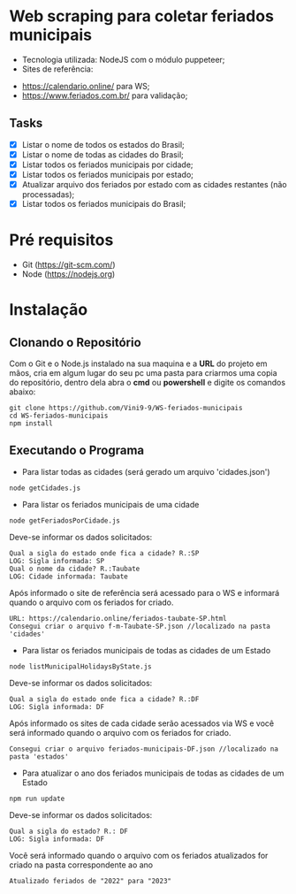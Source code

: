 # Web scraping para coletar feriados municipais

* Tecnologia utilizada: NodeJS com o módulo puppeteer;
* Sites de referência: 
- https://calendario.online/ para WS;
- https://www.feriados.com.br/ para validação;


## Tasks 

- [X] Listar o nome de todos os estados do Brasil;
- [X] Listar o nome de todas as cidades do Brasil;
- [X] Listar todos os feriados municipais por cidade;
- [X] Listar todos os feriados municipais por estado;
- [X] Atualizar arquivo dos feriados por estado com as cidades restantes (não processadas);
- [X] Listar todos os feriados municipais do Brasil;

# Pré requisitos

- Git (https://git-scm.com/)
- Node (https://nodejs.org)

# Instalação

## Clonando o Repositório ##
Com o Git e o Node.js instalado na sua maquina e a **URL** do projeto em mãos, cria em algum lugar do seu pc uma pasta para criarmos uma copia do repositório, dentro dela abra o **cmd** ou **powershell** e digite os comandos abaixo:
```
git clone https://github.com/Vini9-9/WS-feriados-municipais
cd WS-feriados-municipais
npm install
```
## Executando o Programa ##
* Para listar todas as cidades (será gerado um arquivo 'cidades.json')
```
node getCidades.js 
```

* Para listar os feriados municipais de uma cidade
```
node getFeriadosPorCidade.js 
```
Deve-se informar os dados solicitados:
```
Qual a sigla do estado onde fica a cidade? R.:SP
LOG: Sigla informada: SP
Qual o nome da cidade? R.:Taubate
LOG: Cidade informada: Taubate
```
Após informado o site de referência será acessado para o WS
e informará quando o arquivo com os feriados for criado.
```
URL: https://calendario.online/feriados-taubate-SP.html
Consegui criar o arquivo f-m-Taubate-SP.json //localizado na pasta 'cidades'
```

* Para listar os feriados municipais de todas as cidades de um Estado
```
node listMunicipalHolidaysByState.js 
```
Deve-se informar os dados solicitados:
```
Qual a sigla do estado onde fica a cidade? R.:DF
LOG: Sigla informada: DF
```
Após informado os sites de cada cidade serão acessados via WS
e você será informado quando o arquivo com os feriados for criado.
```
Consegui criar o arquivo feriados-municipais-DF.json //localizado na pasta 'estados'
```

* Para atualizar o ano dos feriados municipais de todas as cidades de um Estado
```
npm run update 
```
Deve-se informar os dados solicitados:
```
Qual a sigla do estado? R.: DF
LOG: Sigla informada: DF
```
Você será informado quando o arquivo com os feriados atualizados for criado na pasta correspondente ao ano
```
Atualizado feriados de "2022" para "2023"
```
